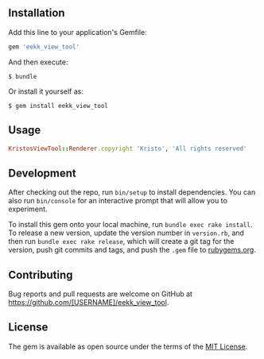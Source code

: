 ## Installation

Add this line to your application's Gemfile:

```ruby
gem 'eekk_view_tool'
```

And then execute:

    $ bundle

Or install it yourself as:

    $ gem install eekk_view_tool

## Usage

```ruby
KristosViewTool::Renderer.copyright 'Kristo', 'All rights reserved'
```

## Development

After checking out the repo, run `bin/setup` to install dependencies. You can also run `bin/console` for an interactive prompt that will allow you to experiment.

To install this gem onto your local machine, run `bundle exec rake install`. To release a new version, update the version number in `version.rb`, and then run `bundle exec rake release`, which will create a git tag for the version, push git commits and tags, and push the `.gem` file to [rubygems.org](https://rubygems.org).

## Contributing

Bug reports and pull requests are welcome on GitHub at https://github.com/[USERNAME]/eekk_view_tool.

## License

The gem is available as open source under the terms of the [MIT License](https://opensource.org/licenses/MIT).

